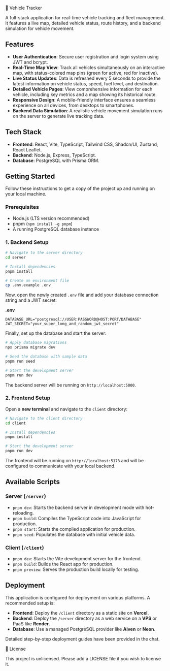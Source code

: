 🚗 Vehicle Tracker

A full-stack application for real-time vehicle tracking and fleet management. It features a live map, detailed vehicle status, route history, and a backend simulation for vehicle movement.

## Features

- **User Authentication**: Secure user registration and login system using JWT and bcrypt.
- **Real-Time Map View**: Track all vehicles simultaneously on an interactive map, with status-colored map pins (green for active, red for inactive).
- **Live Status Updates**: Data is refreshed every 5 seconds to provide the latest information on vehicle status, speed, fuel level, and destination.
- **Detailed Vehicle Pages**: View comprehensive information for each vehicle, including key metrics and a map showing its historical route.
- **Responsive Design**: A mobile-friendly interface ensures a seamless experience on all devices, from desktops to smartphones.
- **Backend Data Simulation**: A realistic vehicle movement simulation runs on the server to generate live tracking data.

## Tech Stack

- **Frontend**: React, Vite, TypeScript, Tailwind CSS, Shadcn/UI, Zustand, React Leaflet.
- **Backend**: Node.js, Express, TypeScript.
- **Database**: PostgreSQL with Prisma ORM.

## Getting Started

Follow these instructions to get a copy of the project up and running on your local machine.

### Prerequisites

- Node.js (LTS version recommended)
- pnpm (`npm install -g pnpm`)
- A running PostgreSQL database instance

### 1\. Backend Setup

```bash
# Navigate to the server directory
cd server

# Install dependencies
pnpm install

# Create an environment file
cp .env.example .env
```

Now, open the newly created `.env` file and add your database connection string and a JWT secret:

**.env**

```
DATABASE_URL="postgresql://USER:PASSWORD@HOST:PORT/DATABASE"
JWT_SECRET="your_super_long_and_random_jwt_secret"
```

Finally, set up the database and start the server:

```bash
# Apply database migrations
npx prisma migrate dev

# Seed the database with sample data
pnpm run seed

# Start the development server
pnpm run dev
```

The backend server will be running on `http://localhost:5000`.

### 2\. Frontend Setup

Open a **new terminal** and navigate to the `client` directory:

```bash
# Navigate to the client directory
cd client

# Install dependencies
pnpm install

# Start the development server
pnpm run dev
```

The frontend will be running on `http://localhost:5173` and will be configured to communicate with your local backend.

## Available Scripts

### Server (`/server`)

- `pnpm dev`: Starts the backend server in development mode with hot-reloading.
- `pnpm build`: Compiles the TypeScript code into JavaScript for production.
- `pnpm start`: Starts the compiled application for production.
- `pnpm seed`: Populates the database with initial vehicle data.

### Client (`/client`)

- `pnpm dev`: Starts the Vite development server for the frontend.
- `pnpm build`: Builds the React app for production.
- `pnpm preview`: Serves the production build locally for testing.

## Deployment

This application is configured for deployment on various platforms. A recommended setup is:

- **Frontend**: Deploy the `/client` directory as a static site on **Vercel**.
- **Backend**: Deploy the `/server` directory as a web service on a **VPS** or PaaS like **Render**.
- **Database**: Use a managed PostgreSQL provider like **Aiven** or **Neon**.

Detailed step-by-step deployment guides have been provided in the chat.

📄 License

This project is unlicensed. Please add a LICENSE file if you wish to license it.
